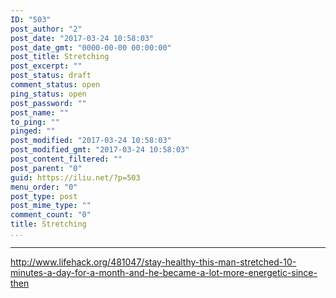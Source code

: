 ```yaml
---
ID: "503"
post_author: "2"
post_date: "2017-03-24 10:58:03"
post_date_gmt: "0000-00-00 00:00:00"
post_title: Stretching
post_excerpt: ""
post_status: draft
comment_status: open
ping_status: open
post_password: ""
post_name: ""
to_ping: ""
pinged: ""
post_modified: "2017-03-24 10:58:03"
post_modified_gmt: "2017-03-24 10:58:03"
post_content_filtered: ""
post_parent: "0"
guid: https://iliu.net/?p=503
menu_order: "0"
post_type: post
post_mime_type: ""
comment_count: "0"
title: Stretching
...
```

---

http://www.lifehack.org/481047/stay-healthy-this-man-stretched-10-minutes-a-day-for-a-month-and-he-became-a-lot-more-energetic-since-then

